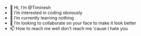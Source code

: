 - 👋 Hi, I’m @Timinesh
- 👀 I’m interested in coding obviously
- 🌱 I’m currently learning nothing
- 💞️ I’m looking to collaborate on your face to make it look better
- 📫 How to reach me well don't reach me 'cause I hate you
